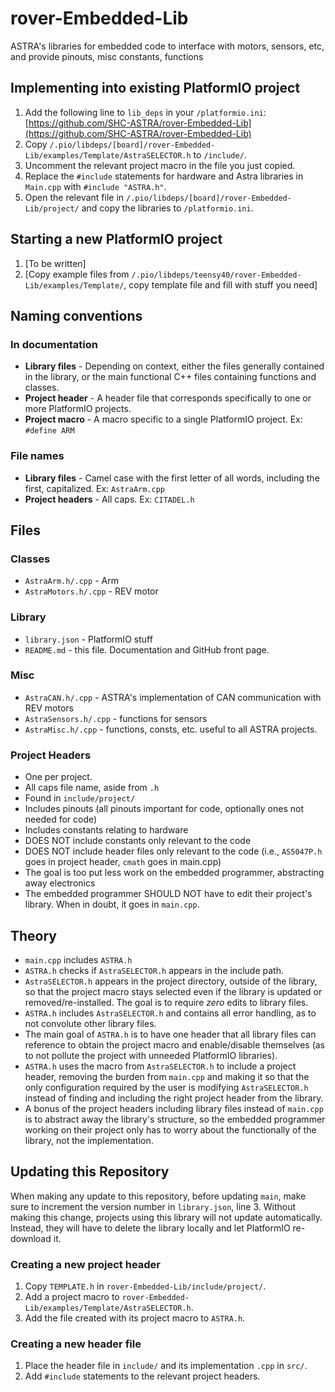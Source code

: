# rover-Embedded-Lib

ASTRA's libraries for embedded code to interface with motors, sensors, etc, and provide pinouts, misc
constants, functions

## Implementing into existing PlatformIO project

 1. Add the following line to `lib_deps` in your `/platformio.ini`:
 [https://github.com/SHC-ASTRA/rover-Embedded-Lib](https://github.com/SHC-ASTRA/rover-Embedded-Lib)
 2. Copy `/.pio/libdeps/[board]/rover-Embedded-Lib/examples/Template/AstraSELECTOR.h` to `/include/`.
 3. Uncomment the relevant project macro in the file you just copied.
 4. Replace the `#include` statements for hardware and Astra libraries in `Main.cpp` with `#include "ASTRA.h"`.
 5. Open the relevant file in `/.pio/libdeps/[board]/rover-Embedded-Lib/project/` and copy the libraries to `/platformio.ini`.

## Starting a new PlatformIO project

 1. [To be written]
 2. [Copy example files from `/.pio/libdeps/teensy40/rover-Embedded-Lib/examples/Template/`, copy template file and fill with stuff you need]

## Naming conventions

### In documentation

- **Library files** - Depending on context, either the files generally contained in the library,
or the main functional C++ files containing functions and classes.
- **Project header** - A header file that corresponds specifically to one or more PlatformIO projects.
- **Project macro** - A macro specific to a single PlatformIO project. Ex: `#define ARM`

### File names

- **Library files** - Camel case with the first letter of all words, including the first, capitalized. Ex: `AstraArm.cpp`
- **Project headers** - All caps. Ex: `CITADEL.h`

## Files

### Classes

- `AstraArm.h/.cpp` - Arm
- `AstraMotors.h/.cpp` - REV motor

### Library

- `library.json` - PlatformIO stuff
- `README.md` - this file. Documentation and GitHub front page.

### Misc

- `AstraCAN.h/.cpp` - ASTRA's implementation of CAN communication with REV motors
- `AstraSensors.h/.cpp` - functions for sensors
- `AstraMisc.h/.cpp` - functions, consts, etc. useful to all ASTRA projects.

### Project Headers

- One per project.
- All caps file name, aside from `.h`
- Found in `include/project/`
- Includes pinouts (all pinouts important for code, optionally ones not needed for code)
- Includes constants relating to hardware
- DOES NOT include constants only relevant to the code
- DOES NOT include header files only relevant to the code (i.e., `AS5047P.h` goes in project header, `cmath` goes in main.cpp)
- The goal is too put less work on the embedded programmer, abstracting away electronics
- The embedded programmer SHOULD NOT have to edit their project's library. When in doubt, it goes in `main.cpp`.

## Theory

- `main.cpp` includes `ASTRA.h`
- `ASTRA.h` checks if `AstraSELECTOR.h` appears in the include path.
- `AstraSELECTOR.h` appears in the project directory, outside of the library, so that the project macro stays selected
even if the library is updated or removed/re-installed. The goal is to require *zero* edits to library files.
- `ASTRA.h` includes `AstraSELECTOR.h` and contains all error handling, as to not convolute other library files.
- The main goal of `ASTRA.h` is to have one header that all library files can reference to obtain the project macro
and enable/disable themselves (as to not pollute the project with unneeded PlatformIO libraries).
- `ASTRA.h` uses the macro from `AstraSELECTOR.h` to include a project header, removing the burden from `main.cpp`
and making it so that the only configuration required by the user is modifying `AstraSELECTOR.h` instead of finding
and including the right project header from the library.
- A bonus of the project headers including library files instead of `main.cpp` is to abstract away the library's
structure, so the embedded programmer working on their project only has to worry about the functionally of the library,
not the implementation.

## Updating this Repository

When making any update to this repository, before updating `main`, make sure to increment the version number in `library.json`, line 3.
Without making this change, projects using this library will not update automatically. Instead, they will have to delete the library
locally and let PlatformIO re-download it.

### Creating a new project header

 1. Copy `TEMPLATE.h` in `rover-Embedded-Lib/include/project/`.
 2. Add a project macro to `rover-Embedded-Lib/examples/Template/AstraSELECTOR.h`.
 3. Add the file created with its project macro to `ASTRA.h`.

### Creating a new header file

 1. Place the header file in `include/` and its implementation `.cpp` in `src/`.
 2. Add `#include` statements to the relevant project headers.
